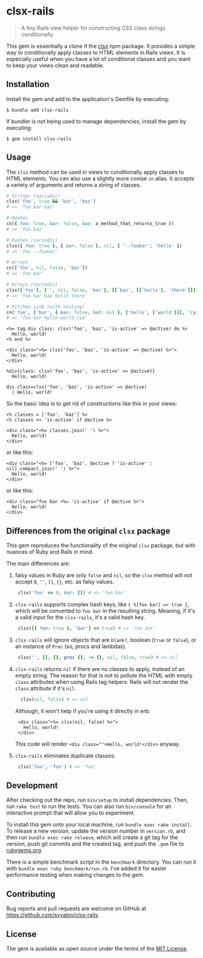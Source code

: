 # clsx-rails

> A tiny Rails view helper for constructing CSS class strings conditionally.

This gem is essentially a clone if the [clsx](https://github.com/lukeed/clsx) npm package.
It provides a simple way to conditionally apply classes to HTML elements in Rails views.
It is especially useful when you have a lot of conditional classes and you want to keep your views clean and readable.

## Installation

Install the gem and add to the application's Gemfile by executing:

    $ bundle add clsx-rails

If bundler is not being used to manage dependencies, install the gem by executing:

    $ gem install clsx-rails

## Usage

The `clsx` method can be used in views to conditionally apply classes to HTML elements.
You can also use a slightly more conise `cn` alias.
It accepts a variety of arguments and returns a string of classes.

```ruby
# Strings (variadic)
clsx('foo', true && 'bar', 'baz')
# => 'foo bar baz'

# Hashes
cn({ foo: true, bar: false, baz: a_method_that_returns_true })
# => 'foo baz'

# Hashes (variadic)
clsx({ foo: true }, { bar: false }, nil, { '--foobar': 'hello' })
# => 'foo --foobar'

# Arrays
cn(['foo', nil, false, 'bar'])
# => 'foo bar'

# Arrays (variadic)
clsx(['foo'], ['', nil, false, 'bar'], [['baz', [['hello'], 'there']]])
# => 'foo bar baz hello there'

# Kitchen sink (with nesting)
cn('foo', ['bar', { baz: false, bat: nil }, ['hello', ['world']]], 'cya');
# => 'foo bar hello world cya'
```

```erb
<%= tag.div class: clsx('foo', 'baz', 'is-active' => @active) do %>
  Hello, world!
<% end %>

<div class="<%= clsx('foo', 'baz', 'is-active' => @active) %>">
  Hello, world!
</div>
```

```haml
%div{class: clsx('foo', 'baz', 'is-active' => @active)}
  Hello, world!
```

```slim
div class=clsx('foo', 'baz', 'is-active' => @active)
  | Hello, world!
```

So the basic idea is to get rid of constructions like this in your views:

```erb
<% classes = ['foo', 'baz'] %>
<% classes << 'is-active' if @active %>

<div class="<%= classes.join(' ') %>">
  Hello, world!
</div>
```

or like this:

```erb
<div class="<%= ['foo', 'baz', @active ? 'is-active' : nil].compact.join(' ') %>">
  Hello, world!
</div>
```

or like this:

```erb
<div class="foo bar <%= 'is-active' if @active %>">
  Hello, world!
</div>
```

## Differences from the original `clsx` package

This gem reproduces the functionality of the original `clsx` package, but with nuances of Ruby and Rails in mind.

The main differences are:

1. falsy values in Ruby are only `false` and `nil`, so the `clsx` method will not accept `0`, `''`, `[]`, `{}`, etc. as falsy values.
   ```ruby
    clsx('foo' => 0, bar: []) # => 'foo bar'
   ``` 
 
2. `clsx-rails` supports complex hash keys, like `{ %[foo bar] => true }`, which will be converted to `foo bar` in the resulting string.
   Meaning, if it's a valid input for the `clsx-rails`, it's a valid hash key.
   ```ruby
    clsx([{ foo: true }, 'bar'] => true) # => 'foo bar'
   ``` 
 
3. `clsx-rails` will ignore objects that are `blank?`, boolean (`true` or `false`), or an instance of `Proc` (so, procs and lambdas).
    ```ruby
     clsx('', [], {}, proc {}, -> {}, nil, false, true) # => nil
    ```
 
4. `clsx-rails` returns `nil` if there are no classes to apply, instead of an empty string.
   The reason for that is not to pollute the HTML with empty `class` attributes when using Rails tag helpers: Rails will not render the `class` attribute if it's `nil`.
   ```ruby
     clsx(nil, false) # => nil
   ```
   Although, it won't help if you're using it directly in erb:
   ```erb
    <div class="<%= clsx(nil, false) %>">
      Hello, world!
    </div>
   ```
   This code will render `<div class="">Hello, world!</div>` anyway.
 
5. `clsx-rails` eliminates duplicate classes:
   ```ruby
    clsx('foo', 'foo') # => 'foo'
   ```

## Development

After checking out the repo, run `bin/setup` to install dependencies. Then, run
`rake test` to run the tests. You can also run `bin/console` for an interactive
prompt that will allow you to experiment.

To install this gem onto your local machine, run `bundle exec rake install`. To
release a new version, update the version number in `version.rb`, and then run
`bundle exec rake release`, which will create a git tag for the version, push
git commits and the created tag, and push the `.gem` file to
[rubygems.org](https://rubygems.org).

There is a simple benchmark script in the `benchmark` directory.
You can run it with `bundle exec ruby benchmark/run.rb`.
I've added it for easier performance testing when making changes to the gem.

## Contributing

Bug reports and pull requests are welcome on GitHub at https://github.com/svyatov/clsx-rails.

## License

The gem is available as open source under the terms of the [MIT License](https://opensource.org/licenses/MIT).
